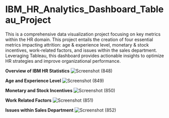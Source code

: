 # IBM_HR_Analytics_Dashboard_Tableau_Project
This is a comprehensive data visualization project focusing on key metrics within the HR domain. This project entails the creation of four essential metrics impacting attrition: age & experience level, monetary & stock incentives, work-related factors, and issues within the sales department. Leveraging Tableau, this dashboard provides actionable insights to optimize HR strategies and improve organizational performance.




**Overview of IBM HR Statistics**
![Screenshot (848)](https://github.com/shasmitaa/IBM_HR_Analytics_Dashboard_Tableau_Project/assets/148513743/8dedbbb7-d012-4499-bfed-71c579d09d5f)


**Age and Experience Level**
![Screenshot (849)](https://github.com/shasmitaa/IBM_HR_Analytics_Dashboard_Tableau_Project/assets/148513743/138da04d-fef7-456f-b650-0773941f566a)


**Monetary and Stock Incentives**
![Screenshot (850)](https://github.com/shasmitaa/IBM_HR_Analytics_Dashboard_Tableau_Project/assets/148513743/eef6199a-c44c-4532-bae7-1662fb117cbb)


**Work Related Factors**
![Screenshot (851)](https://github.com/shasmitaa/IBM_HR_Analytics_Dashboard_Tableau_Project/assets/148513743/8bde2d98-f696-4668-bb61-857f9a80f239)


**Issues within Sales Department**
![Screenshot (852)](https://github.com/shasmitaa/IBM_HR_Analytics_Dashboard_Tableau_Project/assets/148513743/d8f16d22-dbfb-4e47-b058-0460a99867d8)




